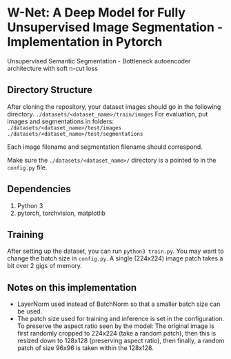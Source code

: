 # W-Net: A Deep Model for Fully Unsupervised Image Segmentation - Implementation in Pytorch
Unsupervised Semantic Segmentation - Bottleneck autoencoder architecture with soft n-cut loss

## Directory Structure
After cloning the repository, your dataset images should go in the following directory.
`./datasets/<dataset_name>/train/images`
For evaluation, put images and segmentations in folders:
`./datasets/<dataset_name>/test/images`
`./datasets/<dataset_name>/test/segmentations`

Each image filename and segmentation filename should correspond.

Make sure the `./datasets/<dataset_name>/` directory is a pointed to in the `config.py` file.

## Dependencies
1. Python 3
2. pytorch, torchvision, matplotlib

## Training
After setting up the dataset, you can run `python3 train.py`. You may want to change the batch size in `config.py`. A single (224x224) image patch takes a bit over 2 gigs of memory.

## Notes on this implementation
- LayerNorm used instead of BatchNorm so that a smaller batch size can be used.
- The patch size used for training and inference is set in the configuration.
  To preserve the aspect ratio seen by the model:
  The original image is first randomly cropped to 224x224 (take a random patch),
  then this is resized down to 128x128 (preserving aspect ratio),
  then finally, a random patch of size 96x96 is taken within the 128x128.
